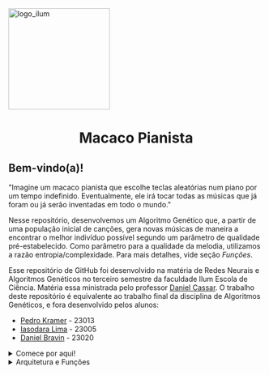 <img src="https://upload.wikimedia.org/wikipedia/commons/thumb/9/9e/Ilumlogo.pdf/page1-1200px-Ilumlogo.pdf.jpg" alt="logo_ilum" width="200"/>
<h1 align="center"> Macaco Pianista </h1>

## Bem-vindo(a)!

"Imagine um macaco pianista que escolhe teclas aleatórias num piano por um tempo indefinido. Eventualmente, ele irá tocar todas as músicas que já foram ou já serão inventadas em todo o mundo."

Nesse repositório, desenvolvemos um Algoritmo Genético que, a partir de uma população inicial de canções, gera novas músicas de maneira a encontrar o melhor indivíduo possível segundo um parâmetro de qualidade pré-estabelecido. Como parâmetro para a qualidade da melodia, utilizamos a razão entropia/complexidade. Para mais detalhes, vide seção *Funções*. 

Esse repositório de GitHub foi desenvolvido na matéria de Redes Neurais e Algoritmos Genéticos no terceiro semestre da faculdade Ilum Escola de Ciência. Matéria essa ministrada pelo professor [Daniel Cassar](https://github.com/drcassar). O trabalho deste repositório é equivalente ao trabalho final da disciplina de Algoritmos Genéticos, e fora desenvolvido pelos alunos:
+ [Pedro Kramer](https://github.com/pedrokramer) - 23013
+ [Iasodara Lima](https://github.com/Iasodara) - 23005
+ [Daniel Bravin](https://github.com/MrBravin) - 23020

<details>
    
<summary>Comece por aqui!</summary>

Todas as funções necessárias para a utilização do algoritmo estão disponíveis no arquivo `funcoes_musicais.py`, sendo necessários os seguintes Módulos/Bibliotecas:

+ Random
+ Math
+ Collections
+ itertools
+ Music21

O arquivo 'Trabalho_gene.ipynb' contém a estrutura do algoritmo desenvolvida, com parâmetros pré-definidos como exemplo de utilização. 

### Observações

+ É possível alterar a variável 'NUM_NOTAS' para gerar canções mais longas. No entanto, sugerimos a utilização de até 200 notas, dado que acima desse número o resultado não converge. 
+ Os genes devem ser múltiplos de 10 para o funcionamento adequado do algoritmo durante as etapas de Cruzamento e Mutação.

</p>
</details>

<details>
    
<summary>Arquitetura e Funções</summary>

  O arquivo `funcoes_musicais.py` Contém  todas as funções necessárias para a execução do algoritmo, que pode ser dividido em cinco etapas principais, sendo elas:

  ### Função Objetivo

Para a definição da Função Objetivo a ser utilizada, partimos da premissa de que "Uma música agradável terá um equilíbrio de uma alta entropia e uma alta complexidade". A veracidade ou não dessa premissa sob a perspectiva dos músicos não é de nosso interesse no momento, dado que essa premissa nos oferece um ponto de partida para a aplicação de um algoritmo genético. 

Para medir as qualidades de complexidade e entropia, utilizamos a [Complexidade de Lempel-Ziv](https://en.wikipedia.org/wiki/Lempel%E2%80%93Ziv_complexity) e a [Entropia de Shannon](https://en.wikipedia.org/wiki/Entropy_(information_theory)). Após calcular esses valores para cada indivíduo, a função objetivo é definida como a razão entre a entropia e a complexidade. 
  
  ### Seleção
  *Indivíduos:* Os indíviduos consistem em listas de tamanho definido pela variável 'NUM_NOTAS', cujos elementos são sorteados a partir de uma lista de notas musicais. 
  
  *Gene:* Os genes de cada indivíduo consistem em conjuntos formados pela sequência de notas. 
  
  A partir dos parâmetros iniciais definidos, o algoritmo realiza a criação de uma população de indivíduos (melodias) inicial. 
  
  A seleção de indivíduos para a próxima geração é feita numa proporção 8/2/2, sendo 80% os indivíduos com maior razão entropia/complexidade, 20% indivíduos com a maior entropia e 20% indivíduos com a maior complexidade. 
  
  ### Cruzamento

  lorem ipsum
  
  ### Mutação
  
Para cada indivíduo de uma geração, é sorteada um valor entre -1 e 1. Se esse valor for menor que a probabilidade de uma mutação, o indivíduo sofre uma mutação que altera simultaneamente a sequência de notas de três formas distintas, sendo elas:

### Permutação
O algoritmo seleciona duas notas do indivíduo e troca as duas de posição entre si.
### Troca
O algoritmo seleciona uma nota do indivíduo e troca por outra nota qualquer.
### Inversão
O algoritmo seleciona uma sequência de três notas e inverte ela com a sequência de três notas anteriores. 
  
  ### Atualização do Hall da Fama
  
Durante cada nova geração, o algoritmo seleciona os indivíduos com os maiores valores da Função Objetivo e os adiciona ao Hall da Fama. Esse Hall da Fama contém os melhores resultados encontrados pelo algoritmo e o seu valor de *fitness*.


</p>
</details>

